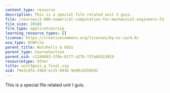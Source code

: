 ```yaml
---
content_type: resource
description: This is a special file related unit I guis.
file: /courses/2-086-numerical-computation-for-mechanical-engineers-fall-2014/79e3cdfe29bdec15093b9e98c63592d1_unit3guis_p_final.zip
file_size: 20108
file_type: application/zip
learning_resource_types: []
license: https://creativecommons.org/licenses/by-nc-sa/4.0/
ocw_type: OCWFile
parent_title: Nutshells & GUIs
parent_type: CourseSection
parent_uid: c1184683-2f8e-b177-a27b-737a8d313019
resourcetype: Other
title: unit3guis_p_final.zip
uid: 79e3cdfe-29bd-ec15-093b-9e98c63592d1
---
```

This is a special file related unit I guis.